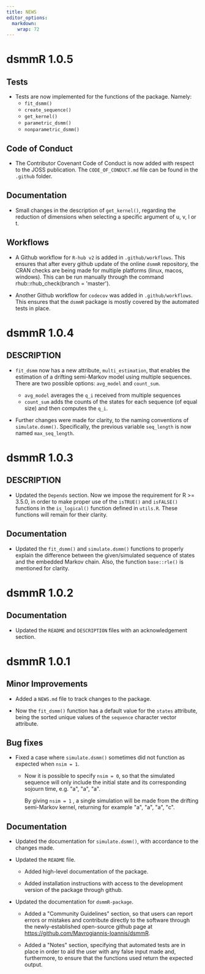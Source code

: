 ```yaml
---
title: NEWS
editor_options: 
  markdown: 
    wrap: 72
---
```


# dsmmR 1.0.5

## Tests

- Tests are now implemented for the functions of the package. Namely:
    - `fit_dsmm()`
    - `create_sequence()`
    - `get_kernel()`
    - `parametric_dsmm()`
    - `nonparametric_dsmm()`
    
## Code of Conduct

- The Contributor Covenant Code of Conduct is now added with respect to the JOSS 
  publication. The `CODE_OF_CONDUCT.md` file can be found in the `.github` folder.

## Documentation

- Small changes in the description of `get_kernel()`, regarding the reduction of 
  dimensions when selecting a specific argument of u, v, l or t.

## Workflows

- A Github workflow for `R-hub v2` is added in `.github/workflows`. This ensures that
  after every github update of the online `dsmmR` repository, the CRAN checks are 
  being made for multiple platforms (linux, macos, windows). This can be run manually
  through the command rhub::rhub_check(branch = 'master').
  
- Another Github workflow for `codecov` was added in `.github/workflows`. This ensures
  that the `dsmmR` package is mostly covered by the automated tests in place.


# dsmmR 1.0.4

## DESCRIPTION

- `fit_dsmm` now has a new attribute, `multi_estimation`, that enables the 
  estimation of a drifting semi-Markov model using multiple sequences. There 
  are two possible options: `avg_model` and `count_sum`.
     - `avg_model` averages the `q_i` received from multiple sequences 
     - `count_sum` adds the counts of the states for each sequence (of equal size)
       and then computes the `q_i`. 
       
- Further changes were made for clarity, to the naming conventions of
  `simulate.dsmm()`. Specifically, the previous variable `seq_length` 
  is now named `max_seq_length`.

# dsmmR 1.0.3

## DESCRIPTION

- Updated the `Depends` section. Now we impose the requirement for R >= 3.5.0,
  in order to make proper use of the `isTRUE()` and `isFALSE()` functions in 
  the `is_logical()` function defined in `utils.R`. These functions will remain
  for their clarity.
  

## Documentation

- Updated the `fit_dsmm()` and `simulate.dsmm()` functions to properly explain the 
  difference between the given/simulated sequence of states and the embedded Markov
  chain. Also, the function `base::rle()` is mentioned for clarity.


# dsmmR 1.0.2

## Documentation

- Updated the `README` and `DESCRIPTION` files with an acknowledgement section.


# dsmmR 1.0.1

## Minor Improvements

-   Added a `NEWS.md` file to track changes to the package.

-   Now the `fit_dsmm()` function has a default value for the `states` attribute,
    being the sorted unique values of the `sequence` character vector attribute.
    

## Bug fixes

-   Fixed a case where `simulate.dsmm()` sometimes did not function as expected
    when `nsim = 1`.
    -   Now it is possible to specify `nsim = 0`, so that the simulated
        sequence will only include the initial state and its
        corresponding sojourn time, e.g. "a", "a", "a".
        
        By giving `nsim = 1` , a single simulation will be made from the
        drifting semi-Markov kernel, returning for example "a", "a",
        "a", "c".

## Documentation

-   Updated the documentation for `simulate.dsmm()`, with accordance to
    the changes made.

-   Updated the `README` file.

    -   Added high-level documentation of the package.
    
    -   Added installation instructions with access to
        the development version of the package through github.

-   Updated the documentation for `dsmmR-package`.

    -   Added a "Community Guidelines" section, so that users can report
        errors or mistakes and contribute directly to the software
        through the newly-established open-source github page at
        <https://github.com/Mavrogiannis-Ioannis/dsmmR>.

    -   Added a "Notes" section, specifying that automated tests are in
        place in order to aid the user with any false input made and,
        furthermore, to ensure that the functions used return the
        expected output.
